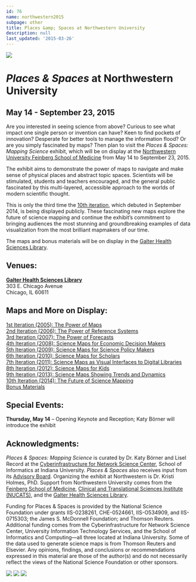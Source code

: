 ```yaml
---
id: 76
name: northwestern2015
subpage: other
title: Places &amp; Spaces at Northwestern University
description: null
last_updated: '2015-03-26'
---
```

![](images/northwestern/northwestern_header.jpg)  

_Places & Spaces_ at Northwestern University
============================================

May 14 - September 23, 2015
---------------------------

Are you interested in seeing science from above? Curious to see what impact one single person or invention can have? Keen to find pockets of innovation? Desperate for better tools to manage the information flood? Or are you simply fascinated by maps? Then plan to visit the _Places & Spaces: Mapping Science_ exhibit, which will be on display at the [Northwestern University Feinberg School of Medicine](http://www.feinberg.northwestern.edu/) from May 14 to September 23, 2015.  
  
The exhibit aims to demonstrate the power of maps to navigate and make sense of physical places and abstract topic spaces. Scientists will be stimulated, students and teachers encouraged, and the general public fascinated by this multi-layered, accessible approach to the worlds of modern scientific thought.  
  
This is only the third time the [10th iteration](/iteration/10/ "10th iteration"), which debuted in September 2014, is being displayed publicly. These fascinating new maps explore the future of science mapping and continue the exhibit’s commitment to bringing audiences the most stunning and groundbreaking examples of data visualization from the most brilliant mapmakers of our time.  
  
The maps and bonus materials will be on display in the [Galter Health Sciences Library](https://galter.northwestern.edu/ "Galter Health Sciences Library").

Venues:
-------

**[Galter Health Sciences Library](https://galter.northwestern.edu/)**  
303 E. Chicago Avenue  
Chicago, IL 60611

Maps and More on Display:
-------------------------

[1st Iteration (2005): The Power of Maps](/iteration/1 "Iteration I")  
[2nd Iteration (2006): The Power of Reference Systems](/iteration/2 "Iteration II")  
[3rd Iteration (2007): The Power of Forecasts](/iteration/3 "Iteration III")  
[4th Iteration (2008): Science Maps for Economic Decision Makers](/iteration/4 "Iteration IV")  
[5th Iteration (2009): Science Maps for Science Policy Makers](/iteration/5 "Iteration V")  
[6th Iteration (2010): Science Maps for Scholars](/iteration/6 "Iteration VI")  
[7th Iteration (2011): Science Maps as Visual Interfaces to Digital Libraries](/iteration/7 "Iteration VII")  
[8th Iteration (2012): Science Maps for Kids](/iteration/8 "Iteration VIII")  
[9th Iteration (2013): Science Maps Showing Trends and Dynamics](/iteration/9 "Iteration IX")  
[10th Iteration (2014): The Future of Science Mapping](/iteration/10 "Iteration X")  
[Bonus Materials](/bonus_materials.html "Bonus Materials")

Special Events:
---------------

**Thursday, May 14** – Opening Keynote and Reception; Katy Börner will introduce the exhibit

Acknowledgments:
----------------

_Places & Spaces: Mapping Science_ is curated by Dr. Katy Börner and Lisel Record at the [Cyberinfrastructure for Network Science Center](http://cns.iu.edu "Cyberinfrastructure for Network Science Center"), School of Informatics at Indiana University. _Places & Spaces_ also receives input from its [Advisory Board](advisory_board.html). Organizing the exhibit at Northwestern is Dr. Kristi Holmes, PhD. Support from Northwestern University comes from the [Feinberg School of Medicine](http://www.feinberg.northwestern.edu/ "Feinberg School of Medicine"), [Clinical and Translational Sciences Institute (NUCATS)](http://nucats.northwestern.edu/ "Clinical and Translational Sciences Institute (NUCATS)"), and the [Galter Health Sciences Library](https://galter.northwestern.edu/ "Galter Health Sciences Library").  
  
Funding for Places & Spaces is provided by the National Science Foundation under grants IIS-0238261, CHE-0524661, IIS-O534909, and IIS-0715303; the James S. McDonnell Foundation; and Thomson Reuters. Additional funding comes from the Cyberinfrastructure for Network Science Center, University Information Technology Services, and the School of Informatics and Computing—all three located at Indiana University. Some of the data used to generate science maps is from Thomson Reuters and Elsevier. Any opinions, findings, and conclusions or recommendations expressed in this material are those of the author(s) and do not necessarily reflect the views of the National Science Foundation or other sponsors.

[![](images/northwestern/Feinberg-Logo.jpg)](http://www.feinberg.northwestern.edu/) [![](images/northwestern/NUCATS-with-NU.jpg)](http://nucats.northwestern.edu/) [![](images/northwestern/GalterLibrary.png)](https://galter.northwestern.edu/)